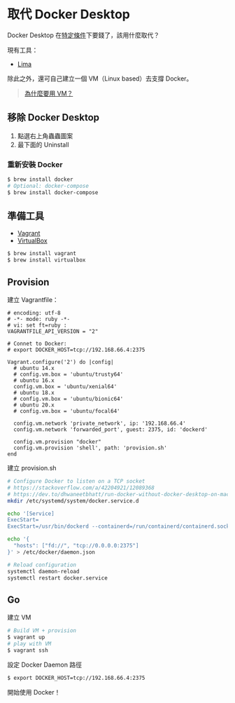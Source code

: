 # 取代 Docker Desktop

Docker Desktop 在[特定條件](https://www.docker.com/blog/updating-product-subscriptions/)下要錢了，該用什麼取代？

現有工具：

- [Lima](https://github.com/lima-vm/lima)

除此之外，還可自己建立一個 VM（Linux based）去支撐 Docker。

> [為什麼要用 VM？](../feedback/distributed-systems-with-node.js/container.md#docker)

## 移除 Docker Desktop

1. 點選右上角蟲蟲圖案
2. 最下面的 Uninstall

### 重新安裝 Docker

```bash
$ brew install docker
# Optional: docker-compose
$ brew install docker-compose
```

## 準備工具

- [Vagrant](https://www.vagrantup.com)
- [VirtualBox](https://www.virtualbox.org)

```bash
$ brew install vagrant
$ brew install virtualbox
```

## Provision

建立 Vagrantfile：

```Vagrantfile
# encoding: utf-8
# -*- mode: ruby -*-
# vi: set ft=ruby :
VAGRANTFILE_API_VERSION = "2"

# Connet to Docker:
# export DOCKER_HOST=tcp://192.168.66.4:2375

Vagrant.configure('2') do |config|
  # ubuntu 14.x
  # config.vm.box = 'ubuntu/trusty64'
  # ubuntu 16.x
  config.vm.box = 'ubuntu/xenial64'
  # ubuntu 18.x
  # config.vm.box = 'ubuntu/bionic64'
  # ubuntu 20.x
  # config.vm.box = 'ubuntu/focal64'

  config.vm.network 'private_network', ip: '192.168.66.4'
  config.vm.network 'forwarded_port', guest: 2375, id: 'dockerd'

  config.vm.provision "docker"
  config.vm.provision 'shell', path: 'provision.sh'
end
```

建立 provision.sh

```sh
# Configure Docker to listen on a TCP socket
# https://stackoverflow.com/a/42204921/12089368
# https://dev.to/dhwaneetbhatt/run-docker-without-docker-desktop-on-macos-306h
mkdir /etc/systemd/system/docker.service.d

echo '[Service]
ExecStart=
ExecStart=/usr/bin/dockerd --containerd=/run/containerd/containerd.sock' > /etc/systemd/system/docker.service.d/docker.conf

echo '{
  "hosts": ["fd://", "tcp://0.0.0.0:2375"]
}' > /etc/docker/daemon.json

# Reload configuration
systemctl daemon-reload
systemctl restart docker.service
```

## Go

建立 VM

```sh
# Build VM + provision
$ vagrant up
# play with VM
$ vagrant ssh
```

設定 Docker Daemon 路徑

```sh
$ export DOCKER_HOST=tcp://192.168.66.4:2375
```

開始使用 Docker！
